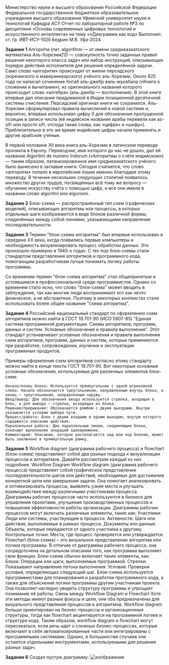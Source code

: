 Министерство науки и высшего образования Российской Федерации Федеральное государственное бюджетное образовательное учреждение высшего образования Уфимский университет науки и технологий
Кафедра АСУ
Отчет по лабораторной работе №3 по дисциплине «Основы современных цифровых технологий и искусственного интеллекта» на тему ««Диаграмма как код»
Выполнил: ст. гр. ИВТ-ИСУ-102б Бедрин М.В.
Уфа-2024

**Задание 1**
Алгори́тм (лат. algorithmi — от имени среднеазиатского математика Аль-Хорезми[1]) — совокупность точно заданных правил решения некоторого класса задач или набор инструкций, описывающих порядок действий исполнителя для решения определённой задачи.
Само слово «алгоритм» происходит от имени персидского (хорезмского и мавераннахрского) учёного аль-Хорезми. Около 825 года он написал сочинение Китаб аль-джебр валь-мукабала («Книга о сложении и вычитании»), из оригинального названия которого происходит слово «алгебра» (аль-джебр — восполнение). В этой книге впервые дал описание придуманной в Индии позиционной десятичной системы счисления. Персидский оригинал книги не сохранился. Аль-Хорезми сформулировал правила вычислений в новой системе и, вероятно, впервые использовал цифру 0 для обозначения пропущенной позиции в записи числа (её индийское название арабы перевели как as-sifr или просто sifr, отсюда такие слова, как «цифра» и «шифр»). Приблизительно в это же время индийские цифры начали применять и другие арабские учёные.

В первой половине XII века книга аль-Хорезми в латинском переводе проникла в Европу. Переводчик, имя которого до нас не дошло, дал ей название Algoritmi de numero Indorum («Алгоритмы о счёте индийском») — таким образом, латинизированное имя среднеазиатского учёного было вынесено в заглавие книги. Сегодня считается, что слово «алгоритм» попало в европейские языки именно благодаря этому переводу. В течение нескольких следующих столетий появилось множество других трудов, посвящённых всё тому же вопросу — обучению искусству счёта с помощью цифр, и все они имели в названии слово algoritmi или algorismi.

**Задание 2**
Блок-схема — распространённый тип схем (графических моделей), описывающих алгоритмы или процессы, в которых отдельные шаги изображаются в виде блоков различной формы, соединённых между собой линиями, указывающими направление последовательности.

**Задание 3**
Термин "блок-схема алгоритма" был впервые использован в середине XX века, когда появились первые компьютеры и необходимость визуализировать процесс обработки данных. Это произошло примерно в 1940-х годах. С тех пор блок-схемы стали стандартом представления алгоритмов и программного кода, помогающим разработчикам лучше понимать логику работы программы.

Со временем термин "блок-схема алгоритма" стал общепринятым и устоявшимся в профессиональной среде программистов. Однако со временем стало ясно, что слово "блок-схема" может вводить в заблуждение, так как многие люди воспринимают его как нечто физическое, а не абстрактное. Поэтому в некоторых контекстах стали использовать более общее название "схема алгоритма".

**Задание 4**
Российский национальный стандарт по оформлению схем алгоритмов можно найти в ГОСТ 19.701-90 (ИСО 5807-85) "Единая система программной документации. Схемы алгоритмов, программ, данных и систем. Условные обозначения и правила выполнения". Этот стандарт устанавливает условные обозначения и правила выполнения схем алгоритмов, программ, данных и систем, которые применяются при разработке, сопровождении, изучении и эксплуатации программных продуктов.

Примеры оформления схем алгоритмов согласно этому стандарту можно найти в конце текста ГОСТ 19.701-90. Вот некоторые основные условные обозначения, используемые для различных элементов блок-схем:

    Начало/конец блока: Используется прямоугольник с одной штриховкой слева. Начало обозначается треугольником, направленным внутрь блока, а конец – треугольником, направленным наружу.
    Ввод/вывод: Для обозначения ввода используется стрелка, входящая в блок, а для вывода – стрелка, исходящая из блока.
    Решение/прерывание: Обозначается ромбом с двумя выходами. Внутри указывается условие выбора пути.
    Процесс/работа: Блок с двумя входами и одним выходом, внутри которого содержится описание действия.
    Параллельная работа: Две параллельные линии, соединяющие блоки, означают выполнение операций одновременно.
    Комментарий: Описание, которое располагается над или под блоком, может быть заключено в прямоугольную рамку.
**Задание 5**
Workflow diagram (диаграмма рабочего процесса) и flowchart (блок-схема) представляют собой два разных подхода к визуализации процессов и алгоритмов. Давайте рассмотрим каждый из них подробнее.
Workflow Diagram
Workflow diagram (диаграмма рабочего процесса) представляет собой графическое представление последовательности шагов или действий, необходимых для достижения конкретной цели или завершения задачи. Она помогает анализировать и оптимизировать процессы, выявлять узкие места и улучшать взаимодействие между различными участниками процесса. Диаграммы рабочих процессов часто используются в бизнесе для управления проектами, улучшения производственных процессов и повышения эффективности работы организации.
Диаграммы рабочих процессов могут включать различные элементы, такие как:
    Участники: Люди или системы, участвующие в процессе.
    Активности: Шаги или действия, выполняемые в рамках процесса.
    Документы или данные: Объекты, которые передаются от одного участника к другому.
    Контрольные точки: Места, где процесс проверяется или утверждается.
Flowchart (блок-схема) – это визуальное представление алгоритма или логики программы. В отличие от диаграммы рабочего процесса, она сосредоточена на детальном описании того, как программа выполняет свои функции. Блок-схема обычно включает такие элементы, как:
    Блоки: Операции или шаги, выполняемые программой.
    Стрелки: Показывают направление потока выполнения.
    Условия: Проверки условий, определяющих следующий шаг.
Блок-схема используется программистами для планирования и разработки программного кода, а также для объяснения логики программы другим участникам проекта. Она позволяет наглядно увидеть структуру программы и упрощает понимание её работы.
Связь между Workflow Diagram и Flowchart
Хотя эти методы имеют разные фокусы и цели, они оба предназначены для визуального представления процессов и алгоритмов. Workflow diagram больше ориентирован на бизнес-процессы и организационные структуры, тогда как flowchart акцентируется на программной логике и структуре кода.
Таким образом, workflow diagram и flowchart могут пересекаться, если речь идет о сложных бизнес-процессах, которые включают в себя автоматизированные части или интегрированы с программными системами. Однако, в большинстве случаев они остаются отдельными инструментами, используемыми для решения разных задач.

**Задание 6**
Создал пустую диаграмму:
![изображение](https://github.com/user-attachments/assets/dc9bd305-47e0-43d0-93fd-3a0222788123)
